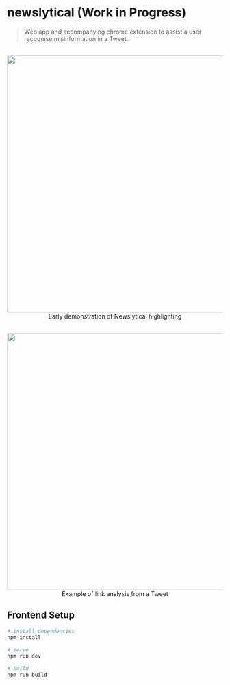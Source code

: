 # newslytical (Work in Progress)
> Web app and accompanying chrome extension to assist a user recognise misinformation in a Tweet.

<p align="center">
  <br>
  <kbd>
  <img src="https://i.imgur.com/5zQn8WD.png" width="600" />
  </kbd>
  <br>
    Early demonstration of Newslytical highlighting
</p>
<p align="center">
  <br>
  <kbd>
  <img src="https://i.imgur.com/EL8vUQT.png" width="600" />
  </kbd>
  <br>
    Example of link analysis from a Tweet
</p>


## Frontend Setup

``` bash
# install dependencies
npm install

# serve
npm run dev

# build
npm run build
```

